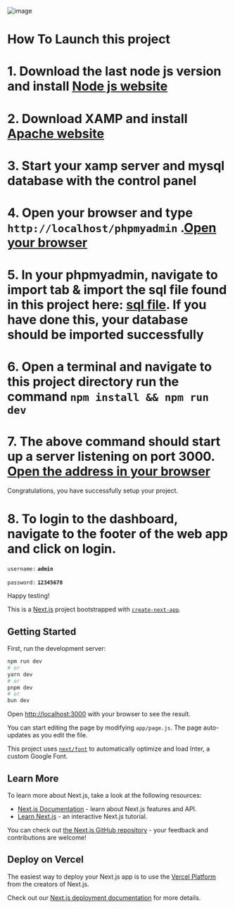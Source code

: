 ![image](./claireaid.png)
# How To Launch this project

# 1. Download the last node js version and install [Node js website](https://nodejs.org/en/download)

# 2. Download XAMP and install [Apache website](https://www.apachefriends.org/download.html)

# 3. Start your xamp server and mysql database with the control panel

# 4. Open your browser and type `http://localhost/phpmyadmin` .[Open your browser](`http://localhost/phpmyadmin`)

# 5. In your phpmyadmin, navigate to import tab & import the sql file found in this project here: [sql file](./claire_aid.sql). If you have done this, your database should be imported successfully

# 6. Open a terminal and navigate to this project directory run the command `npm install && npm run dev `
# 7. The above command should start up a server listening on port 3000. [Open the address in your browser](http://localhost:3000)

Congratulations, you have successfully setup your project.

# 8. To login to the dashboard, navigate to the footer of the web app and click on login.

`username:` **`admin`**

`password:` **`12345678`**


Happy testing!





This is a [Next.js](https://nextjs.org/) project bootstrapped with [`create-next-app`](https://github.com/vercel/next.js/tree/canary/packages/create-next-app).

## Getting Started

First, run the development server:

```bash
npm run dev
# or
yarn dev
# or
pnpm dev
# or
bun dev
```

Open [http://localhost:3000](http://localhost:3000) with your browser to see the result.

You can start editing the page by modifying `app/page.js`. The page auto-updates as you edit the file.

This project uses [`next/font`](https://nextjs.org/docs/basic-features/font-optimization) to automatically optimize and load Inter, a custom Google Font.

## Learn More

To learn more about Next.js, take a look at the following resources:

- [Next.js Documentation](https://nextjs.org/docs) - learn about Next.js features and API.
- [Learn Next.js](https://nextjs.org/learn) - an interactive Next.js tutorial.

You can check out [the Next.js GitHub repository](https://github.com/vercel/next.js/) - your feedback and contributions are welcome!

## Deploy on Vercel

The easiest way to deploy your Next.js app is to use the [Vercel Platform](https://vercel.com/new?utm_medium=default-template&filter=next.js&utm_source=create-next-app&utm_campaign=create-next-app-readme) from the creators of Next.js.

Check out our [Next.js deployment documentation](https://nextjs.org/docs/deployment) for more details.


